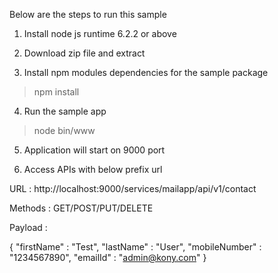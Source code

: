Below are the steps to run this sample

1. Install node js runtime 6.2.2 or above

2. Download zip file and extract

3. Install npm modules dependencies for the sample package

> npm install

4. Run the sample app

> node bin/www

5. Application will start on 9000 port

6. Access APIs with below prefix url

URL : http://localhost:9000/services/mailapp/api/v1/contact

Methods : GET/POST/PUT/DELETE

Payload : 

{
	"firstName" : "Test",
	"lastName" : "User",
	"mobileNumber" : "1234567890",
	"emailId" : "admin@kony.com"
} 
